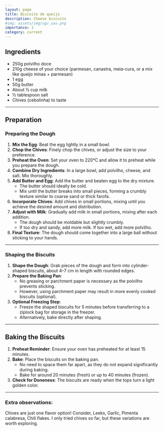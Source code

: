 ```yaml
---
layout: page
title: Biscoito de queijo 
description: Cheese biscuits
#img: assets/img/ugv_uav.png
importance: 1
category: current
---
```

## Ingredients
- 250g polvilho doce  
- 210g cheese of your choice (parmesan, canastra, meia-cura, or a mix like queijo minas + parmesan)  
- 1 egg  
- 50g butter  
- About ½ cup milk  
- ½ tablespoon salt  
- Chives (cebolinha) to taste  

---

## Preparation  

### Preparing the Dough  
1. **Mix the Egg**: Beat the egg lightly in a small bowl.  
2. **Chop the Chives**: Finely chop the chives, or adjust the size to your preference.  
3. **Preheat the Oven**: Set your oven to 220°C and allow it to preheat while you prepare the dough.  
4. **Combine Dry Ingredients**: In a large bowl, add polvilho, cheese, and salt. Mix thoroughly.  
5. **Add Butter and Egg**: Add the butter and beaten egg to the dry mixture.  
   - The butter should ideally be cold.  
   - Mix until the butter breaks into small pieces, forming a crumbly texture similar to coarse sand or thick farofa.  
6. **Incorporate Chives**: Add chives in small portions, mixing until you achieve the desired amount and distribution.  
7. **Adjust with Milk**: Gradually add milk in small portions, mixing after each addition.  
   - The dough should be moldable but slightly crumbly.  
   - If too dry and sandy, add more milk. If too wet, add more polvilho.  
8. **Final Texture**: The dough should come together into a large ball without sticking to your hands.  

---

### Shaping the Biscuits  
1. **Shape the Dough**: Grab pieces of the dough and form into cylinder-shaped biscuits, about 4–7 cm in length with rounded edges.  
2. **Prepare the Baking Pan**:  
   - No greasing or parchment paper is necessary as the polvilho prevents sticking.  
   - However, using parchment paper may result in more evenly cooked biscuits (optional).  
3. **Optional Freezing Step**:  
   - Freeze the shaped biscuits for 5 minutes before transferring to a ziplock bag for storage in the freezer.  
   - Alternatively, bake directly after shaping.  

---

## Baking the Biscuits  
1. **Preheat Reminder**: Ensure your oven has preheated for at least 15 minutes.  
2. **Bake**: Place the biscuits on the baking pan.  
   - No need to space them far apart, as they do not expand significantly during baking.  
   - Bake for around 20 minutes (fresh) or up to 40 minutes (frozen).  
3. **Check for Doneness**: The biscuits are ready when the tops turn a light golden color.  

---

### Extra observations: 
Chives are just one flavor option! Consider, Leeks, Garlic, Pimenta calabresa, Chili flakes. I only tried chives so far, but these variations are worth exploring.